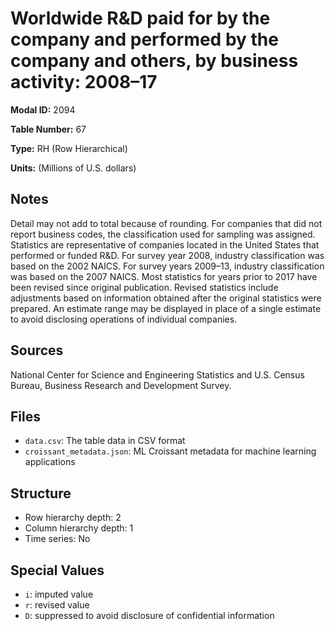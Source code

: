 # Worldwide R&D paid for by the company and performed by the company and others, by business activity: 2008&#8211;17

**Modal ID:** 2094

**Table Number:** 67

**Type:** RH (Row Hierarchical)

**Units:** (Millions of U.S. dollars)

## Notes

Detail may not add to total because of rounding. For companies that did not report business codes, the classification used for sampling was assigned. Statistics are representative of companies located in the United States that performed or funded R&D. For survey year 2008, industry classification was based on the 2002 NAICS. For survey years 2009–13, industry classification was based on the 2007 NAICS. Most statistics for years prior to 2017 have been revised since original publication. Revised statistics include adjustments based on information obtained after the original statistics were prepared. An estimate range may be displayed in place of a single estimate to avoid disclosing operations of individual companies.

## Sources

National Center for Science and Engineering Statistics and U.S. Census Bureau, Business Research and Development Survey.

## Files

- `data.csv`: The table data in CSV format
- `croissant_metadata.json`: ML Croissant metadata for machine learning applications

## Structure

- Row hierarchy depth: 2
- Column hierarchy depth: 1
- Time series: No

## Special Values

- `i`: imputed value
- `r`: revised value
- `D`: suppressed to avoid disclosure of confidential information
